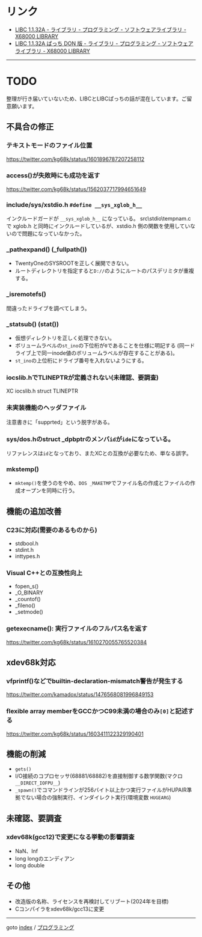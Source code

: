# リンク

- [LIBC 1.1.32A - ライブラリ - プログラミング - ソフトウェアライブラリ - X68000 LIBRARY](http://retropc.net/x68000/software/develop/lib/libc1132a/)
- [LIBC 1.1.32A ぱっち DON 版 - ライブラリ - プログラミング - ソフトウェアライブラリ - X68000 LIBRARY](http://retropc.net/x68000/software/develop/lib/libcdon/)


----
# TODO
整理が行き届いていないため、LIBCとLIBCぱっちの話が混在しています。ご留意願います。

## 不具合の修正

### テキストモードのファイル位置
https://twitter.com/kg68k/status/1601896787207258112

### access()が失敗時にも成功を返す
https://twitter.com/kg68k/status/1562037717994651649

### include/sys/xstdio.h `#define __sys_xglob_h__`
インクルードガードが `__sys_xglob_h__` になっている。
src\stdio\tempnam.c で xglob.h と同時にインクルードしているが、xstdio.h
側の関数を使用していないので問題になっていなかった。

### _pathexpand() (_fullpath())
- TwentyOneのSYSROOTを正しく展開できない。
- ルートディレクトリを指定すると`D://`のようにルートのパスデリミタが重複する。

### _isremotefs()
間違ったドライブを調べてしまう。

### _statsub() (stat())
- 仮想ディレクトリを正しく処理できない。
- ボリュームラベルの`st_ino`の下位桁が`0`であることを仕様に明記する
  (同一ドライブ上で同一inode値のボリュームラベルが存在することがある)。
- `st_ino`の上位桁にドライブ番号を入れないようにする。

### iocslib.hでTLINEPTRが定義されない(未確認、要調査)
XC iocslib.h struct TLINEPTR

### 未実装機能のヘッダファイル
注意書きに「supprted」という脱字がある。

### sys/dos.hのstruct _dpbptrのメンバ`id`が`ide`になっている。
リファレンスは`id`となっており、またXCとの互換が必要なため、単なる誤字。

### mkstemp()
- `mktemp()`を使うのをやめ、`DOS _MAKETMP`でファイル名の作成とファイルの作成オープンを同時に行う。


## 機能の追加改善

### C23に対応(需要のあるものから)
- stdbool.h
- stdint.h
- inttypes.h

### Visual C++との互換性向上
- fopen_s()
- _O_BINARY
- _countof()
- _fileno()
- _setmode()

### getexecname(): 実行ファイルのフルパス名を返す
https://twitter.com/kg68k/status/1610270055765520384


## xdev68k対応

### vfprintf()などでbuiltin-declaration-mismatch警告が発生する
https://twitter.com/kamadox/status/1476568081996849153

### flexible array memberをGCCかつC99未満の場合のみ`[0]`と記述する
https://twitter.com/kg68k/status/1603411122329190401


## 機能の削減

* `gets()`
* I/O接続のコプロセッサ(68881/68882)を直接制御する数学関数(マクロ `__DIRECT_IOFPU__`)
* `_spawn()`でコマンドラインが256バイト以上かつ実行ファイルがHUPAIR準拠でない場合の強制実行、インダイレクト実行(環境変数 `HUGEARG`)

## 未確認、要調査

### xdev68k(gcc12)で変更になる挙動の影響調査
- NaN、Inf
- long longのエンディアン
- long double

## その他

- 改造版の名称、ライセンスを再検討してリブート(2024年を目標)
- Cコンパイラをxdev68k/gcc13に変更

----
goto [index](../README.md) / [プログラミング](./README.md)
